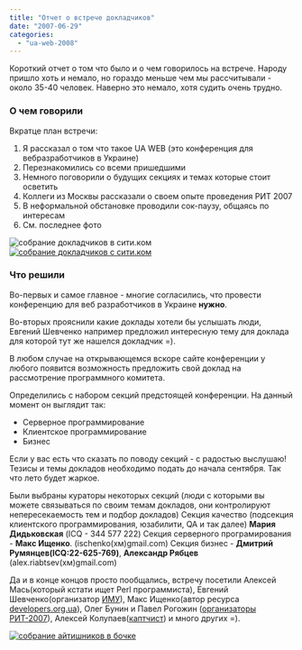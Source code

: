 ```yaml
---
title: "Отчет о встрече докладчиков"
date: "2007-06-29"
categories: 
  - "ua-web-2008"
---
```


Короткий отчет о том что было и о чем говорилось на встрече. Народу пришло хоть и немало, но гораздо меньше чем мы рассчитывали - около 35-40 человек. Наверно это немало, хотя судить очень трудно.

### О чем говорили

Вкратце план встречи:

1. Я рассказал о том что такое UA WEB (это конференция для вебразработчиков в Украине)
2. Перезнакомились со всеми пришедшими
3. Немного поговорили о будущих секциях и темах которые стоит осветить
4. Коллеги из Москвы рассказали о своем опыте проведения РИТ 2007
5. В неформальной обстановке проводили сок-паузу, общаясь по интересам
6. См. последнее фото

![собрание докладчиков в сити.ком](/images/citycom1.jpg) [![собрание докладчиков с сити.ком](/images/citycom3.jpg)](http://flickr.com/photos/akella/657937451/)

### Что решили

Во-первых и самое главное - многие согласились, что провести конференцию для веб разработчиков в Украине **нужно**.

Во-вторых прояснили какие доклады хотели бы услышать люди, Евгений Шевченко например предложил интересную тему для доклада для которой тут же нашелся докладчик =).

В любом случае на открывающемся вскоре сайте конференции у любого появится возможность предложить свой доклад на рассмотрение программного комитета.

Определились с набором секций предстоящей конференции. На данный момент он выглядит так:

- Серверное программирование
- Клиентское программирование
- Бизнес

Если у вас есть что сказать по поводу секций - с радостью выслушаю! Тезисы и темы докладов необходимо подать до начала сентября. Так что лето будет жаркое.

Были выбраны кураторы некоторых секций (люди с которыми вы можете связываться по своим темам докладов, они контролируют непересекаемость тем и подбор докладов) Секция качество (подсекция клиентского программирования, юзабилити, QA и так далее) **Мария Дидьковская** (ICQ - 344 577 222) Секция серверного програмирования - **Макс Ищенко**. (ischenko(хм)gmail.com) Секция бизнес - **Дмитрий Румянцев(ICQ:22-625-769)**, **Александр Рябцев** (alex.riabtsev(хм)gmail.com)

Да и в конце концов просто пообщались, встречу посетили Алексей Мась(который кстати ищет Perl программиста), Евгений Шевченко(организатор [ИМУ](http://internet-marketing.org.ua/)), Макс Ищенко(автор ресурса [developers.org.ua](http://www.developers.org.ua/)), Олег Бунин и Павел Рогожин ([организаторы РИТ-2007](http://www.rit2007.ru/)), Алексей Колупаев([каптчист](http://ocr-research.org.ua/)) и много других =).

[![собрание айтишников в бочке](/images/citycom2.jpg)](http://flickr.com/photos/akella/657937473/)
